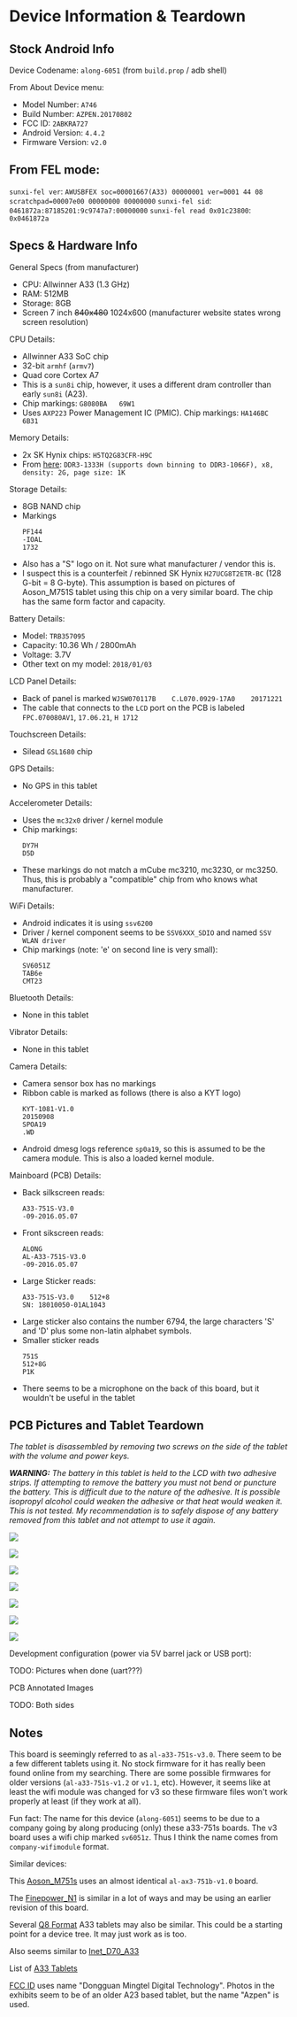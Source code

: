 # Device Information & Teardown


## Stock Android Info

Device Codename: `along-6051` (from `build.prop` / adb shell)

From About Device menu:
- Model Number: `A746`
- Build Number: `AZPEN.20170802`
- FCC ID: `2ABKRA727`
- Android Version: `4.4.2`
- Firmware Version: `v2.0`


## From FEL mode:

`sunxi-fel ver`: `AWUSBFEX soc=00001667(A33) 00000001 ver=0001 44 08 scratchpad=00007e00 00000000 00000000`
`sunxi-fel sid`: `0461872a:87185201:9c9747a7:00000000`
`sunxi-fel read 0x01c23800`: `0x0461872a`


## Specs & Hardware Info

General Specs (from manufacturer)
- CPU: Allwinner A33 (1.3 GHz)
- RAM: 512MB
- Storage: 8GB
- Screen 7 inch ~~840x480~~ 1024x600 (manufacturer website states wrong screen resolution)


CPU Details:
- Allwinner A33 SoC chip
- 32-bit `armhf` (`armv7`)
- Quad core Cortex A7
- This is a `sun8i` chip, however, it uses a different dram controller than early `sun8i` (A23). 
- Chip markings: `G8080BA   69W1`
- Uses `AXP223` Power Management IC (PMIC). Chip markings: `HA146BC       6B31`

Memory Details:
- 2x SK Hynix chips: `H5TQ2G83CFR-H9C`
- From [here](https://linux-sunxi.org/DDR3): `DDR3-1333H (supports down binning to DDR3-1066F), x8, density: 2G, page size: 1K `

Storage Details:
- 8GB NAND chip
- Markings
    ```
    PF144
    -IOAL
    1732
    ```
- Also has a "S" logo on it. Not sure what manufacturer / vendor this is.
- I suspect this is a counterfeit / rebinned SK Hynix `H27UCG8T2ETR-BC` (128 G-bit = 8 G-byte). This assumption is based on pictures of Aoson_M751S tablet using this chip on a very similar board. The chip has the same form factor and capacity.

Battery Details:
- Model: `TRB357095`
- Capacity: 10.36 Wh / 2800mAh
- Voltage: 3.7V
- Other text on my model: `2018/01/03`

LCD Panel Details:
- Back of panel is marked `WJSW070117B    C.L070.0929-17A0    20171221`
- The cable that connects to the `LCD` port on the PCB is labeled `FPC.070080AV1`, `17.06.21`, `H 1712`

Touchscreen Details:
- Silead `GSL1680` chip

GPS Details:
- No GPS in this tablet

Accelerometer Details:
- Uses the `mc32x0` driver / kernel module
- Chip markings:
    ```
    DY7H
    D5D
    ```
- These markings do not match a mCube mc3210, mc3230, or mc3250. Thus, this is probably a "compatible" chip from who knows what manufacturer. 

WiFi Details:
- Android indicates it is using `ssv6200`
- Driver / kernel component seems to be `SSV6XXX_SDIO` and named `SSV WLAN driver`
- Chip markings (note: 'e' on second line is very small):
    ```
    SV6051Z
    TAB6e
    CMT23
    ```

Bluetooth Details:
- None in this tablet

Vibrator Details:
- None in this tablet

Camera Details:
- Camera sensor box has no markings
- Ribbon cable is marked as follows (there is also a KYT logo)
    ```
    KYT-1081-V1.0
    20150908
    SPOA19
    .WD
    ```
- Android dmesg logs reference `sp0a19`, so this is assumed to be the camera module. This is also a loaded kernel module.

Mainboard (PCB) Details:
- Back silkscreen reads:
    ```
    A33-751S-V3.0
    -09-2016.05.07
    ```
- Front sikscreen reads:
    ```
    ALONG
    AL-A33-751S-V3.0
    -09-2016.05.07
    ```
- Large Sticker reads:
    ```
    A33-751S-V3.0    512+8
    SN: 18010050-01AL1043
    ```
- Large sticker also contains the number 6794, the large characters 'S' and 'D' plus some non-latin alphabet symbols.
- Smaller sticker reads
    ```
    751S
    512+8G
    P1K
    ```
- There seems to be a microphone on the back of this board, but it wouldn't be useful in the tablet


## PCB Pictures and Tablet Teardown

*The tablet is disassembled by removing two screws on the side of the tablet with the volume and power keys.*

***WARNING:*** *The battery in this tablet is held to the LCD with two adhesive strips. If attempting to remove the battery you must not bend or puncture the battery. This is difficult due to the nature of the adhesive. It is possible isopropyl alcohol could weaken the adhesive or that heat would weaken it. This is not tested. My recommendation is to safely dispose of any battery removed from this tablet and not attempt to use it again.*



![](./image/tablet_open.jpg)


![](./image/tablet_open_notape.jpg)


![](./image/pcb_front.jpg)

![](./image/pcb_back.jpg)


![](./image/lcd_front.jpg)

![](./image/lcd_back.jpg)

![](./image/digitizer.jpg)



Development configuration (power via 5V barrel jack or USB port):

TODO: Pictures when done (uart???)


PCB Annotated Images

TODO: Both sides


## Notes

This board is seemingly referred to as `al-a33-751s-v3.0`. There seem to be a few different tablets using it. No stock firmware for it has really been found online from my searching. There are some possible firmwares for older versions (`al-a33-751s-v1.2` or `v1.1`, etc). However, it seems like at least the wifi module was changed for v3 so these firmware files won't work properly at least (if they work at all).

Fun fact: The name for this device (`along-6051`) seems to be due to a company going by along producing (only) these a33-751s boards. The v3 board uses a wifi chip marked `sv6051z`. Thus I think the name comes from `company-wifimodule` format.

Similar devices:

This [Aoson_M751s](https://linux-sunxi.org/Aoson_M751s) uses an almost identical `al-ax3-751b-v1.0` board.

The [Finepower_N1](https://linux-sunxi.org/Finepower_N1) is similar in a lot of ways and may be using an earlier revision of this board.

Several [Q8 Format](https://linux-sunxi.org/Format_Q8#A33_based) A33 tablets may also be similar. This could be a starting point for a device tree. It may just work as is too.

Also seems similar to [Inet_D70_A33](https://linux-sunxi.org/Inet_D70_A33)


List of [A33 Tablets](https://linux-sunxi.org/Category:A33_Tablets)




[FCC ID](https://fccid.io/2ABKRA727) uses name "Dongguan Mingtel Digital Technology". Photos in the exhibits seem to be of an older A23 based tablet, but the name "Azpen" is used.
